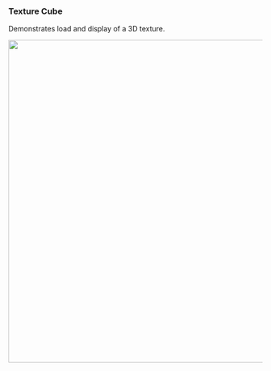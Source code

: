 ### Texture Cube

Demonstrates load and display of a 3D texture.

<img src="../../../screenshots/11.gif" height="640px">
